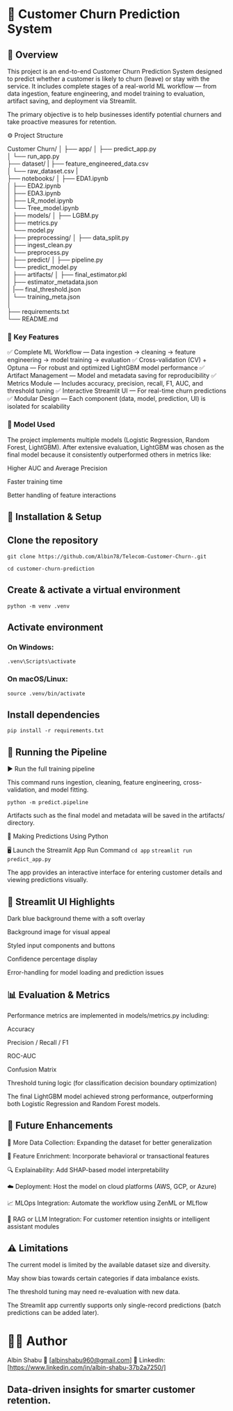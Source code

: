 # 🧠 Customer Churn Prediction System


## 📘 Overview

This project is an end-to-end Customer Churn Prediction System designed to predict whether a customer is likely to churn (leave) or stay with the service.
It includes complete stages of a real-world ML workflow — from data ingestion, feature engineering, and model training to evaluation, artifact saving, and deployment via Streamlit.

The primary objective is to help businesses identify potential churners and take proactive measures for retention.

⚙️ Project Structure


Customer Churn/
│
├── app/
│   ├── predict_app.py       
│   └── run_app.py            
├── dataset/
|   ├── feature_engineered_data.csv        
│   └── raw_dataset.csv
|  
├── notebooks/
│   ├── EDA1.ipynb            
│   ├── EDA2.ipynb            
│   ├── EDA3.ipynb            
│   ├── LR_model.ipynb         
│   └── Tree_model.ipynb       
│
├── models/
│   ├── LGBM.py               
│   ├── metrics.py            
│   └── model.py             
│
├── preprocessing/
│   ├── data_split.py         
│   ├── ingest_clean.py       
│   └── preprocess.py         
│
├── predict/
│   ├── pipeline.py           
│   └── predict_model.py      
│
├── artifacts/
│   ├── final_estimator.pkl       
│   ├── estimator_metadata.json   
│   |── final_threshold.json      
│   └── training_meta.json        
│   
├── requirements.txt          
└── README.md                 


### 🚀 Key Features

✅ Complete ML Workflow — Data ingestion → cleaning → feature engineering → model training → evaluation
✅ Cross-validation (CV) + Optuna — For robust and optimized LightGBM model performance
✅ Artifact Management — Model and metadata saving for reproducibility
✅ Metrics Module — Includes accuracy, precision, recall, F1, AUC, and threshold tuning
✅ Interactive Streamlit UI — For real-time churn predictions
✅ Modular Design — Each component (data, model, prediction, UI) is isolated for scalability

### 🧩 Model Used

The project implements multiple models (Logistic Regression, Random Forest, LightGBM).
After extensive evaluation, LightGBM was chosen as the final model because it consistently outperformed others in metrics like:

Higher AUC and Average Precision

Faster training time

Better handling of feature interactions

## 🧰 Installation & Setup

## Clone the repository
`git clone https://github.com/Albin78/Telecom-Customer-Churn-.git`

`cd customer-churn-prediction`

## Create & activate a virtual environment
`python -m venv .venv`

## Activate environment

### On Windows:
`.venv\Scripts\activate`

### On macOS/Linux:
`source .venv/bin/activate`

## Install dependencies
`pip install -r requirements.txt`

## 🧪 Running the Pipeline

▶️ Run the full training pipeline

This command runs ingestion, cleaning, feature engineering, cross-validation, and model fitting.

`python -m predict.pipeline`


Artifacts such as the final model and metadata will be saved in the artifacts/ directory.

🎯 Making Predictions
Using Python


🖥️ Launch the Streamlit App
Run Command
`cd app`
`streamlit run predict_app.py`


The app provides an interactive interface for entering customer details and viewing predictions visually.

## 🎨 Streamlit UI Highlights

Dark blue background theme with a soft overlay

Background image for visual appeal

Styled input components and buttons


Confidence percentage display

Error-handling for model loading and prediction issues

## 📊 Evaluation & Metrics

Performance metrics are implemented in models/metrics.py including:

Accuracy

Precision / Recall / F1

ROC-AUC

Confusion Matrix

Threshold tuning logic (for classification decision boundary optimization)

The final LightGBM model achieved strong performance, outperforming both Logistic Regression and Random Forest models.

## 🔮 Future Enhancements

🧾 More Data Collection: Expanding the dataset for better generalization

🧠 Feature Enrichment: Incorporate behavioral or transactional features

🔍 Explainability: Add SHAP-based model interpretability

☁️ Deployment: Host the model on cloud platforms (AWS, GCP, or Azure)

📈 MLOps Integration: Automate the workflow using ZenML or MLflow

💬 RAG or LLM Integration: For customer retention insights or intelligent assistant modules


## ⚠️ Limitations

The current model is limited by the available dataset size and diversity.

May show bias towards certain categories if data imbalance exists.

The threshold tuning may need re-evaluation with new data.

The Streamlit app currently supports only single-record predictions (batch predictions can be added later).

# 👨‍💻 Author

Albin Shabu
📧 [albinshabu960@gmail.com]
🔗 LinkedIn: [https://www.linkedin.com/in/albin-shabu-37b2a7250/]

## Data-driven insights for smarter customer retention.